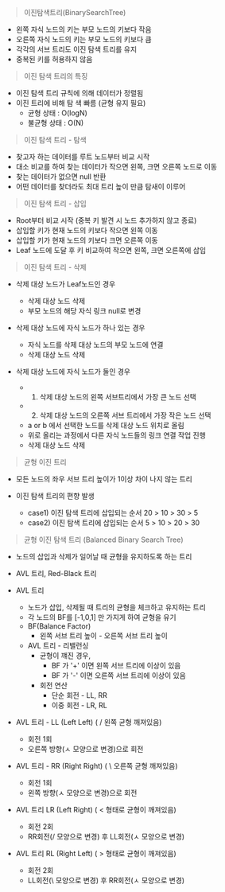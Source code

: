 > 이진탐색트리(BinarySearchTree)
- 왼쪽 자식 노드의 키는 부모 노드의 키보다 작음
- 오른쪽 자식 노드의 키는 부모 노드의 키보다 큼
- 각각의 서브 트리도 이진 탐색 트리를 유지
- 중복된 키를 허용하지 않음

>이진 탐색 트리의 특징
- 이진 탐색 트리 규칙에 의해 데이터가 정렬됨
- 이진 트리에 비해 탐 색 빠름 (균형 유지 필요)
  - 균형 상태 : O(logN)
  - 불균형 상태 : O(N)

>이진 탐색 트리 - 탐색
- 찾고자 하는 데이터를 루트 노드부터 비교 시작
- 대소 비교를 하여 찾는 데이터가 작으면 왼쪽, 크면 오른쪽 노드로 이동
- 찾는 데이터가 없으면 null 반환
- 어떤 데이터를 찾더라도 최대 트리 높이 만큼 탐새이 이루어

>이진 탐색 트리 - 삽입
- Root부터 비교 시작 (중복 키 발견 시 노드 추가하지 않고 종료)
- 삽입할 키가 현재 노드의 키보다 작으면 왼쪽 이동
- 삽입할 키가 현재 노드의 키보다 크면 오른쪽 이동
- Leaf 노드에 도달 후 키 비교하여 작으면 왼쪽, 크면 오른쪽에 삽입

>이진 탐색 트리 - 삭제
- 삭제 대상 노드가 Leaf노드인 경우
  - 삭제 대상 노드 삭제
  - 부모 노드의 해당 자식 링크 null로 변경

- 삭제 대상 노드에 자식 노드가 하나 있는 경우
  - 자식 노드를 삭제 대상 노드의 부모 노드에 연결
  - 삭제 대상 노드 삭제

- 삭제 대상 노드에 자식 노드가 둘인 경우
  - 1. 삭제 대상 노드의 왼쪽 서브트리에서 가장 큰 노드 선택
  - 2. 삭제 대상 노드의 오른쪽 서브 트리에서 가장 작은 노드 선택
  - a or b 에서 선택한 노드를 삭제 대상 노드 위치로 올림
  - 위로 올리는 과정에서 다른 자식 노드들의 링크 연결 작업 진행
  - 삭제 대상 노드 삭제

> 균형 이진 트리
- 모든 노드의 좌우 서브 트리 높이가 1이상 차이 나지 않는 트리

- 이진 탐색 트리의 편향 발생
  - case1) 이진 탐색 트리에 삽입되는 순서 20 > 10 > 30 > 5
  - case2) 이진 탐색 트리에 삽입되는 순서 5 > 10 > 20 > 30

> 균형 이진 탐색 트리 (Balanced Binary Search Tree)
- 노드의 삽입과 삭제가 일어날 때 균형을 유지하도록 하는 트리
- AVL 트리, Red-Black 트리

- AVL 트리
  - 노드가 삽입, 삭제될 때 트리의 균형을 체크하고 유지하는 트리
  - 각 노드의 BF를 [-1,0,1] 만 가지게 하여 균형을 유기
  - BF(Balance Factor)
    - 왼쪽 서브 트리 높이 - 오른쪽 서브 트리 높이
  - AVL 트리 - 리밸런싱
    - 균형이 꺠진 경우,
      - BF 가 '+' 이면 왼쪽 서브 트리에 이상이 있음
      - BF 가 '-' 이면 오른쪽 서브 트리에 이상이 있음
    - 회전 연산
      - 단순 회전 - LL, RR
      - 이중 회전 - LR, RL
- AVL 트리 - LL (Left Left) ( / 왼쪽 균형 깨져있음)
  - 회전 1회
  - 오른쪽 방향(ㅅ 모양으로 변경)으로 회전

- AVL 트리 - RR (Right Right)  ( \ 오른쪽 균형 깨져있음)
  - 회전 1회
  - 왼쪽 방향(ㅅ 모양으로 변경)으로 회전

- AVL 트리 LR (Left Right) ( < 형태로 균형이 깨져있음)
  - 회전 2회
  - RR회전(/ 모양으로 변경) 후 LL회전(ㅅ 모양으로 변경)

- AVL 트리 RL (Right Left) ( > 형태로 균형이 깨져있음)
  - 회전 2회
  - LL회전(\ 모양으로 변경) 후 RR회전(ㅅ 모양으로 변경)